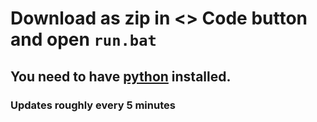 # Download as zip in <> Code button and open `run.bat`
## You need to have [python](https://www.python.org/downloads/) installed.
### Updates roughly every 5 minutes
